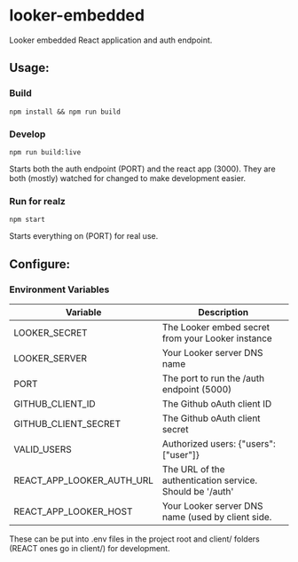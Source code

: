 # looker-embedded
Looker embedded React application and auth endpoint.

## Usage:

### Build

`npm install && npm run build`


### Develop
`npm run build:live`

Starts both the auth endpoint (PORT) and the react app (3000). They are both (mostly) watched for changed to make development easier.

### Run for realz
`npm start`

Starts everything on (PORT) for real use.

## Configure:

### Environment Variables

| Variable  | Description |
|-----------|-------------|
|LOOKER_SECRET| The Looker embed secret from your Looker instance |
|LOOKER_SERVER| Your Looker server DNS name |
|PORT| The port to run the /auth endpoint (5000) |
| GITHUB_CLIENT_ID | The Github oAuth client ID |
| GITHUB_CLIENT_SECRET | The Github oAuth client secret |
| VALID_USERS| Authorized users: {"users": ["user"]} |
|REACT_APP_LOOKER_AUTH_URL| The URL of the authentication service. Should be '/auth' |
|REACT_APP_LOOKER_HOST| Your Looker server DNS name (used by client side. |

These can be put into .env files in the project root and client/ folders (REACT ones go in client/) for development.
